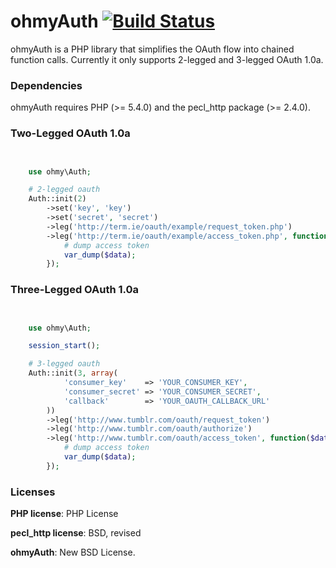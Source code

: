 ohmyAuth [![Build Status](https://travis-ci.org/sudocode/oh-my-auth.png?branch=master)](https://travis-ci.org/sudocode/oh-my-auth)
========

ohmyAuth is a PHP library that simplifies the OAuth flow into chained function calls. Currently it only supports 2-legged and 3-legged OAuth 1.0a.

### Dependencies

ohmyAuth requires PHP (>= 5.4.0) and the pecl_http package (>= 2.4.0).


### Two-Legged OAuth 1.0a 

```php


    use ohmy\Auth;

    # 2-legged oauth
    Auth::init(2)
        ->set('key', 'key')
        ->set('secret', 'secret')
        ->leg('http://term.ie/oauth/example/request_token.php')
        ->leg('http://term.ie/oauth/example/access_token.php', function($data) {
            # dump access token
            var_dump($data);
        });

```

### Three-Legged OAuth 1.0a

```php


    use ohmy\Auth;

    session_start();

    # 3-legged oauth
    Auth::init(3, array(
            'consumer_key'    => 'YOUR_CONSUMER_KEY',
            'consumer_secret' => 'YOUR_CONSUMER_SECRET',
            'callback'        => 'YOUR_OAUTH_CALLBACK_URL'
        ))
        ->leg('http://www.tumblr.com/oauth/request_token')
        ->leg('http://www.tumblr.com/oauth/authorize')
        ->leg('http://www.tumblr.com/oauth/access_token', function($data) {
            # dump access token
            var_dump($data);
        });


```

### Licenses

__PHP license__: PHP License

__pecl_http license__: BSD, revised

__ohmyAuth__: New BSD License.
